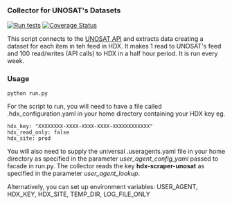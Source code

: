 ### Collector for UNOSAT's Datasets
[![Run tests](https://github.com/OCHA-DAP/hdx-scraper-unosat/actions/workflows/run-python-tests.yaml/badge.svg)](https://github.com/OCHA-DAP/hdx-scraper-unosat/actions/workflows/run-python-tests.yaml)
[![Coverage Status](https://coveralls.io/repos/github/OCHA-DAP/hdx-scraper-unosat/badge.svg?branch=main&ts=1)](https://coveralls.io/github/OCHA-DAP/hdx-scraper-unosat?branch=main)

This script connects to the [UNOSAT API](https://unosat.org/product/feed/) and extracts data creating a dataset for each item in teh feed in HDX. It makes 1 read to UNOSAT's feed and 100 read/writes (API calls) to HDX in a half hour period. It is run every week.


### Usage

    python run.py

For the script to run, you will need to have a file called .hdx_configuration.yaml in your home directory containing your HDX key eg.

    hdx_key: "XXXXXXXX-XXXX-XXXX-XXXX-XXXXXXXXXXXX"
    hdx_read_only: false
    hdx_site: prod

 You will also need to supply the universal .useragents.yaml file in your home directory as specified in the parameter *user_agent_config_yaml* passed to facade in run.py. The collector reads the key **hdx-scraper-unosat** as specified in the parameter *user_agent_lookup*.

 Alternatively, you can set up environment variables: USER_AGENT, HDX_KEY, HDX_SITE, TEMP_DIR, LOG_FILE_ONLY
